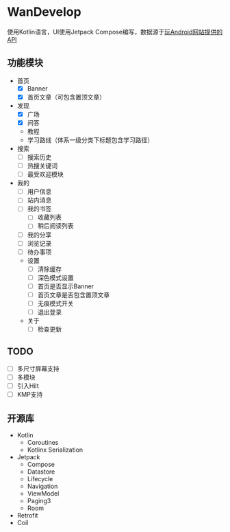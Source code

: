 # WanDevelop

使用Kotlin语言，UI使用Jetpack
Compose编写，数据源于[玩Android网站提供的API](https://www.wanandroid.com/)

## 功能模块

- 首页
    - [x] Banner
    - [x] 首页文章（可包含置顶文章）
- 发现
    - [x] 广场
    - [x] 问答
    - 教程
    - 学习路线（体系一级分类下标题包含学习路径）
- 搜索
    - [ ] 搜索历史
    - [ ] 热搜关键词
    - [ ] 最受欢迎模块
- 我的
    - [ ] 用户信息
    - [ ] 站内消息
    - [ ] 我的书签
        - [ ] 收藏列表
        - [ ] 稍后阅读列表
    - [ ] 我的分享
    - [ ] 浏览记录 
    - [ ] 待办事项
    - 设置
        - [ ] 清除缓存
        - [ ] 深色模式设置
        - [ ] 首页是否显示Banner
        - [ ] 首页文章是否包含置顶文章
        - [ ] 无痕模式开关
        - [ ] 退出登录
    - 关于
        - [ ] 检查更新

## TODO

- [ ] 多尺寸屏幕支持
- [ ] 多模块
- [ ] 引入Hilt
- [ ] KMP支持

## 开源库

- Kotlin
    - Coroutines
    - Kotlinx Serialization
- Jetpack
    - Compose
    - Datastore
    - Lifecycle
    - Navigation
    - ViewModel
    - Paging3
    - Room
- Retrofit
- Coil
 
